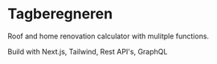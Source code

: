 # Tagberegneren

Roof and home renovation calculator with mulitple functions. 

Build with Next.js, Tailwind, Rest API's, GraphQL
